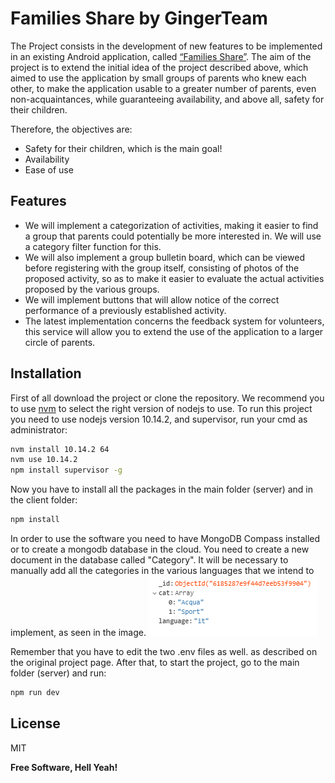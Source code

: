 # Families Share by GingerTeam
The Project consists in the development of new features to be implemented in an existing Android application, called [“Families Share”](https://github.com/vilabs/Families_Share-platform).
The aim of the project is to extend the initial idea of the project described above, which aimed to use the application by small groups of parents who knew each other, to make the application usable to a greater number of parents, even non-acquaintances, while guaranteeing availability, and above all, safety for their children.
  
Therefore, the objectives are:
- Safety for their children, which is the main goal!
- Availability
- Ease of use

## Features

- We will implement a categorization of activities, making it easier to find a group that parents could potentially be more interested in. We will use a category filter function for this.
- We will also implement a group bulletin board, which can be viewed before registering with the group itself, consisting of photos of the proposed activity, so as to make it easier to evaluate the actual activities proposed by the various groups.
- We will implement buttons that will allow notice of the correct performance of a previously established activity.
- The latest implementation concerns the feedback system for volunteers, this service will allow you to extend the use of the application to a larger circle of parents.

## Installation

First of all download the project or clone the repository.
We recommend you to use [nvm](https://github.com/nvm-sh/nvm) to select the right version of nodejs to use.
To run this project you need to use nodejs version 10.14.2, and supervisor, run your cmd as administrator:

```sh
nvm install 10.14.2 64
nvm use 10.14.2
npm install supervisor -g
```

Now you have to install all the packages in the main folder (server) and in the client folder:

```sh
npm install
```

In order to use the software you need to have MongoDB Compass installed or to create a mongodb database in the cloud. You need to create a new document in the database called "Category". It will be necessary to manually add all the categories in the various languages that we intend to implement, as seen in the image.
![alt text](https://github.com/lucagaetani/Families_ShareGingerTeam/blob/main/category.png?raw=true)

Remember that you have to edit the two .env files as well. as described on the original project page. 
After that, to start the project, go to the main folder (server) and run:

```sh
npm run dev
```
## License

MIT

**Free Software, Hell Yeah!**
